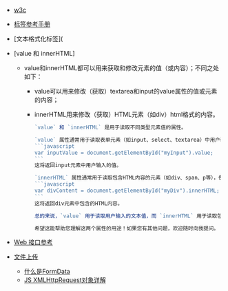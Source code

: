 - [w3c](https://www.w3school.com.cn/html/html_basic.asp)
- [标签参考手册](https://www.runoob.com/tags/html-reference.html)
- [文本格式化标签](
- [value 和  innerHTML]
  - value和innerHTML都可以用来获取和修改元素的值（或内容）；不同之处如下：
    - value可以用来修改（获取）textarea和input的value属性的值或元素的内容；
    - innerHTML用来修改（获取）HTML元素（如div）html格式的内容。
    
      ~~~js
      `value` 和 `innerHTML` 是用于读取不同类型元素值的属性。
      
      `value` 属性通常用于读取表单元素（如input、select、textarea）中用户输入的值，例如：
      ```javascript
      var inputValue = document.getElementById("myInput").value;
      ```
      这将返回input元素中用户输入的值。
      
      `innerHTML` 属性通常用于读取包含HTML内容的元素（如div、span、p等），例如：
      ```javascript
      var divContent = document.getElementById("myDiv").innerHTML;
      ```
      这将返回div元素中包含的HTML内容。
      
      总的来说，`value` 用于读取用户输入的文本值，而 `innerHTML` 用于读取包含HTML内容的元素的内容。
      
      希望这能帮助您理解这两个属性的用途！如果您有其他问题，欢迎随时向我提问。
      ~~~
    
      
- [Web 接口参考](https://developer.mozilla.org/zh-CN/docs/Web/API/FormData)
- [文件上传](https://blog.csdn.net/sinat_17775997/article/details/123138383?ops_request_misc=&request_id=&biz_id=102&utm_term=%E5%89%8D%E7%AB%AF%E5%A6%82%E4%BD%95%E5%AE%9E%E7%8E%B0%E6%96%87%E4%BB%B6%E4%B8%8A%E4%BC%A0%E5%8A%9F%E8%83%BD&utm_medium=distribute.pc_search_result.none-task-blog-2~all~sobaiduweb~default-0-123138383.142^v96^pc_search_result_base8&spm=1018.2226.3001.4187)
  - [什么是FormData](https://blog.csdn.net/cake_eat/article/details/109235197?ops_request_misc=%257B%2522request%255Fid%2522%253A%2522170264585216800182720957%2522%252C%2522scm%2522%253A%252220140713.130102334..%2522%257D&request_id=170264585216800182720957&biz_id=0&utm_medium=distribute.pc_search_result.none-task-blog-2~all~sobaiduend~default-2-109235197-null-null.142^v96^pc_search_result_base8&utm_term=FormData%20%E6%98%AF%E4%BB%80%E4%B9%88&spm=1018.2226.3001.4187)
  - [JS XMLHttpRequest对象详解](https://blog.csdn.net/weixin_52148548/article/details/124668864?ops_request_misc=%257B%2522request%255Fid%2522%253A%2522170264591016800192268047%2522%252C%2522scm%2522%253A%252220140713.130102334..%2522%257D&request_id=170264591016800192268047&biz_id=0&utm_medium=distribute.pc_search_result.none-task-blog-2~all~top_positive~default-1-124668864-null-null.142^v96^pc_search_result_base8&utm_term=XMLHttpRequest&spm=1018.2226.3001.4187)
